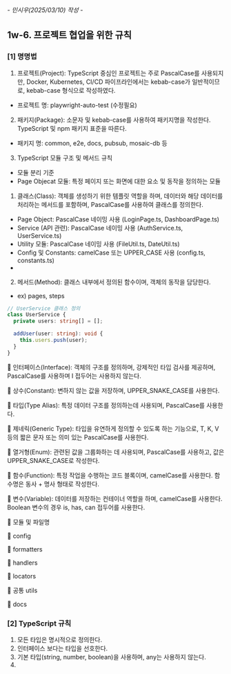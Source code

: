 ###### - 민시우(2025/03/10) 작성 -

## 1w-6. 프로젝트 협업을 위한 규칙

### [1] 명명법

1. 프로젝트(Project): TypeScript 중심인 프로젝트는 주로 PascalCase를 사용되지만, Docker, Kubernetes, CI/CD 파이프라인에서는 kebab-case가 일반적이므로, kebab-case 형식으로 작성하였다.

- 프로젝트 명: playwright-auto-test (수정필요)

2. 패키지(Package): 소문자 및 kebab-case를 사용하여 패키지명을 작성한다. TypeScript 및 npm 패키지 표준을 따른다.

- 패키지 명: common, e2e, docs, pubsub, mosaic-db 등

3. TypeScript 모듈 구조 및 메서드 규칙

- 모듈 분리 기준
- Page Objecat 모듈: 특정 페이지 또는 화면에 대한 요소 및 동작을 정의하는 모듈

1. 클래스(Class): 객체를 생성하기 위한 템플릿 역할을 하며, 데이터와 해당 데이터를 처리하는 메서드를 포함하며, PascalCase를 사용하여 클래스를 정의한다.

- Page Object: PascalCase 네이밍 사용 (LoginPage.ts, DashboardPage.ts)
- Service (API 관련): PascalCase 네이밍 사용 (AuthService.ts, UserService.ts)
- Utility 모듈: PascalCase 네이밍 사용 (FileUtil.ts, DateUtil.ts)
- Config 및 Constants: camelCase 또는 UPPER_CASE 사용 (config.ts, constants.ts)
-

2. 메서드(Method): 클래스 내부에서 정의된 함수이며, 객체의 동작을 담당한다.

- ex) pages, steps

```typescript
// UserService 클래스 정의
class UserService {
  private users: string[] = [];

  addUser(user: string): void {
    this.users.push(user);
  }
}
```

📌 인터페이스(Interface): 객체의 구조를 정의하며, 강제적인 타입 검사를 제공하며, PascalCase를 사용하며 I 접두어는 사용하지 않는다.

📌 상수(Constant): 변하지 않는 값을 저장하며, UPPER_SNAKE_CASE를 사용한다.

📌 타입(Type Alias): 특정 데이터 구조를 정의하는데 사용되며, PascalCase를 사용한다.

📌 제네릭(Generic Type): 타입을 유연하게 정의할 수 있도록 하는 기능으로, T, K, V 등의 짧은 문자 또는 의미 있는 PascalCase를 사용한다.

📌 열거형(Enum): 관련된 값을 그룹화하는 데 사용되며, PascalCase를 사용하고, 값은 UPPER_SNAKE_CASE로 작성한다.

📌 함수(Function): 특정 작업을 수행하는 코드 블록이며, camelCase를 사용한다. 함수명은 동사 + 명사 형태로 작성한다.

📌 변수(Variable): 데이터를 저장하는 컨테이너 역할을 하며, camelCase를 사용한다. Boolean 변수의 경우 is, has, can 접두어를 사용한다.

📌 모듈 및 파일명

📌 config

📌 formatters

📌 handlers

📌 locators

📌 공통 utils

📌 docs

### [2] TypeScript 규칙

1. 모든 타입은 명시적으로 정의한다.
2. 인터페이스 보다는 타입을 선호한다.
3. 기본 타입(string, number, boolean)을 사용하며, any는 사용하지 않는다.
4.
